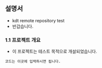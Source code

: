 ## 설명서
- kdt remote repository test
- 반갑습니다.

### 1.1 프로젝트 개요
- 이 프로젝트는 테스트 목적으로 개설되었습니다.
```
코드는 이곳에 입력하시면 됩니다.
```
